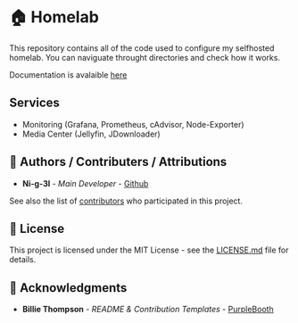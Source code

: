 # 🏠 Homelab

This repository contains all of the code used to configure my selfhosted homelab. You can naviguate throught directories and check how it works.

Documentation is avalaible [here](https://selfhosted-homelab.github.io)

## Services

- Monitoring (Grafana, Prometheus, cAdvisor, Node-Exporter)
- Media Center (Jellyfin, JDownloader)

## 🤹 Authors / Contributers / Attributions

* **Ni-g-3l** - *Main Developer* - [Github](https://github.com/Ni-g-3l/)

See also the list of [contributors](https://github.com/Ni-g-3l/homelab/contributors) who participated in this project.

## 📃 License

This project is licensed under the MIT License - see the [LICENSE.md](LICENSE) file for details.

## 👏 Acknowledgments

* **Billie Thompson** - *README & Contribution Templates* - [PurpleBooth](https://github.com/PurpleBooth)

